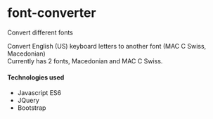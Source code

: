 # font-converter
Convert different fonts

Convert English (US) keyboard letters to another font (MAC C Swiss, Macedonian)  
Currently has 2 fonts, Macedonian and MAC C Swiss.

#### Technologies used
* Javascript ES6
* JQuery
* Bootstrap
